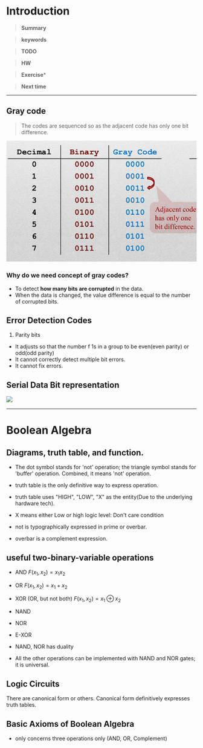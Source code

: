 # Introduction 

>**Summary**
>

>**keywords**
>

>**TODO**
>

> **HW**

>**Exercise*** 
>

> **Next time**
> 

**********
## Gray code
> The codes are sequenced so as the adjacent code has only one bit difference.

![](../images/20240318130824.png)

### Why do we need concept of gray codes?
* To detect **how many bits are corrupted** in the data.
* When the data is changed, the value difference is equal to the number of corrupted bits.

## Error Detection Codes
1. Parity bits
* It adjusts so that the number f 1s in a group to be even(even parity) or odd(odd parity)
* It cannot correctly detect multiple bit errors.
* It cannot fix errors.

## Serial Data Bit representation
![](20240318132147.png)
 
****************
# Boolean Algebra

## Diagrams, truth table, and function.
* The dot symbol stands for 'not' operation; the triangle symbol stands for 'buffer' operation. Combined, it means 'not' operation.
* truth table is the only definitive way to express operation.
* truth table uses "HIGH", "LOW", "X" as the entity(Due to the underlying hardware tech).
* X means either Low or high logic level: Don't care condition

* not is typographically expressed in prime or overbar.
* overbar is a complement expression.

## useful two-binary-variable operations
* AND $F(x_1,x_2) = x_1 x_2$
* OR $F(x_1,x_2) = x_1+x_2$
* XOR (OR, but not both) $F(x_1,x_2) = x_1⊕x_2$
* NAND 
* NOR
* E-XOR

* NAND, NOR has duality
* All the other operations can be implemented with NAND and NOR gates; it is universal.

## Logic Circuits
There are canonical form or others.
Canonical form definitively expresses truth tables.

## Basic Axioms of Boolean Algebra
* only concerns three operations only (AND, OR, Complement)


